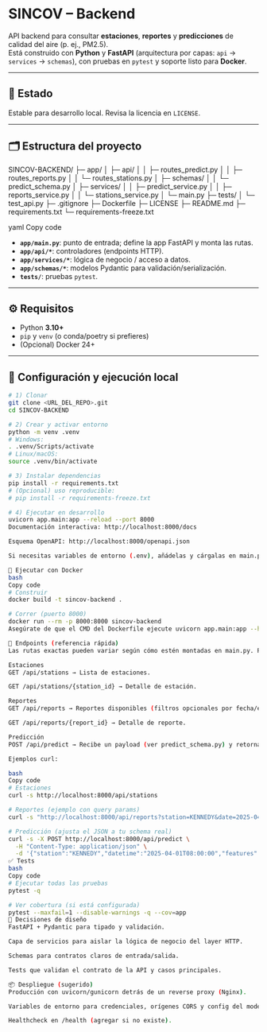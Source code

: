 # SINCOV – Backend

API backend para consultar **estaciones**, **reportes** y **predicciones** de calidad del aire (p. ej., PM2.5).  
Está construido con **Python** y **FastAPI** (arquitectura por capas: `api` → `services` → `schemas`), con pruebas en `pytest` y soporte listo para **Docker**.

---

## 🚧 Estado
Estable para desarrollo local. Revisa la licencia en `LICENSE`.

---

## 🗂️ Estructura del proyecto

SINCOV-BACKEND/
├─ app/
│ ├─ api/
│ │ ├─ routes_predict.py
│ │ ├─ routes_reports.py
│ │ └─ routes_stations.py
│ ├─ schemas/
│ │ └─ predict_schema.py
│ ├─ services/
│ │ ├─ predict_service.py
│ │ ├─ reports_service.py
│ │ └─ stations_service.py
│ └─ main.py
├─ tests/
│ └─ test_api.py
├─ .gitignore
├─ Dockerfile
├─ LICENSE
├─ README.md
├─ requirements.txt
└─ requirements-freeze.txt

yaml
Copy code

- **`app/main.py`**: punto de entrada; define la app FastAPI y monta las rutas.
- **`app/api/*`**: controladores (endpoints HTTP).
- **`app/services/*`**: lógica de negocio / acceso a datos.
- **`app/schemas/*`**: modelos Pydantic para validación/serialización.
- **`tests/`**: pruebas `pytest`.

---

## ⚙️ Requisitos

- Python **3.10+**
- `pip` y `venv` (o conda/poetry si prefieres)
- (Opcional) Docker 24+

---

## 🚀 Configuración y ejecución local

```bash
# 1) Clonar
git clone <URL_DEL_REPO>.git
cd SINCOV-BACKEND

# 2) Crear y activar entorno
python -m venv .venv
# Windows:
. .venv/Scripts/activate
# Linux/macOS:
source .venv/bin/activate

# 3) Instalar dependencias
pip install -r requirements.txt
# (Opcional) uso reproducible:
# pip install -r requirements-freeze.txt

# 4) Ejecutar en desarrollo
uvicorn app.main:app --reload --port 8000
Documentación interactiva: http://localhost:8000/docs

Esquema OpenAPI: http://localhost:8000/openapi.json

Si necesitas variables de entorno (.env), añádelas y cárgalas en main.py/servicios según corresponda.

🐳 Ejecutar con Docker
bash
Copy code
# Construir
docker build -t sincov-backend .

# Correr (puerto 8000)
docker run --rm -p 8000:8000 sincov-backend
Asegúrate de que el CMD del Dockerfile ejecute uvicorn app.main:app --host 0.0.0.0 --port 8000.

🔌 Endpoints (referencia rápida)
Las rutas exactas pueden variar según cómo estén montadas en main.py. Por convención se usa el prefijo /api.

Estaciones
GET /api/stations → Lista de estaciones.

GET /api/stations/{station_id} → Detalle de estación.

Reportes
GET /api/reports → Reportes disponibles (filtros opcionales por fecha/estación).

GET /api/reports/{report_id} → Detalle de reporte.

Predicción
POST /api/predict → Recibe un payload (ver predict_schema.py) y retorna predicción.

Ejemplos curl:

bash
Copy code
# Estaciones
curl -s http://localhost:8000/api/stations

# Reportes (ejemplo con query params)
curl -s "http://localhost:8000/api/reports?station=KENNEDY&date=2025-04-01"

# Predicción (ajusta el JSON a tu schema real)
curl -s -X POST http://localhost:8000/api/predict \
  -H "Content-Type: application/json" \
  -d '{"station":"KENNEDY","datetime":"2025-04-01T08:00:00","features":{"temp":18.2,"wind":2.1,"humidity":62}}'
✅ Tests
bash
Copy code
# Ejecutar todas las pruebas
pytest -q

# Ver cobertura (si está configurada)
pytest --maxfail=1 --disable-warnings -q --cov=app
🧱 Decisiones de diseño
FastAPI + Pydantic para tipado y validación.

Capa de servicios para aislar la lógica de negocio del layer HTTP.

Schemas para contratos claros de entrada/salida.

Tests que validan el contrato de la API y casos principales.

📦 Despliegue (sugerido)
Producción con uvicorn/gunicorn detrás de un reverse proxy (Nginx).

Variables de entorno para credenciales, orígenes CORS y config del modelo/datos.

Healthcheck en /health (agregar si no existe).
